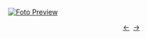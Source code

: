 [![Foto Preview](preview/n330.avif)](https://20essentials.github.io/project-000-330)

<div align="center" style="display: flex; justify-content: center;">
  <a  href="https://github.com/20essentials/project-000-329" target="_blank">&#8592;</a>
  &nbsp;&nbsp;
  <a  href="https://github.com/20essentials/project-000-331" target="_blank">&#8594;</a>
</div>
